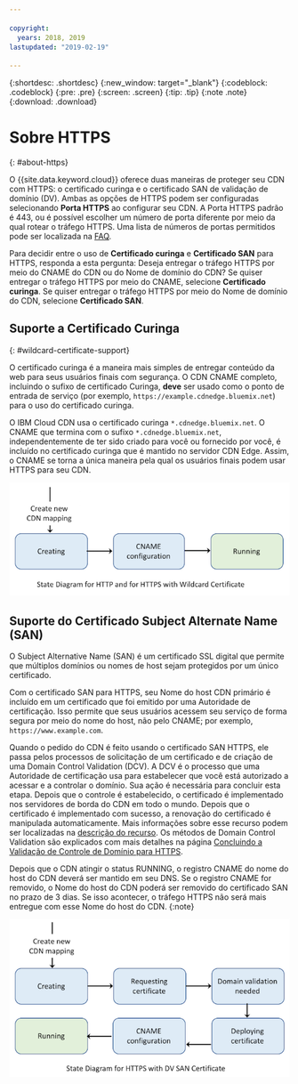 ```yaml
---

copyright:
  years: 2018, 2019
lastupdated: "2019-02-19"

---
```


{:shortdesc: .shortdesc}
{:new_window: target="_blank"}
{:codeblock: .codeblock}
{:pre: .pre}
{:screen: .screen}
{:tip: .tip}
{:note .note}
{:download: .download}

# Sobre HTTPS
{: #about-https}

O {{site.data.keyword.cloud}} oferece duas maneiras de proteger seu CDN com HTTPS: o certificado curinga e o certificado SAN de validação de domínio (DV). Ambas as opções de HTTPS podem ser configuradas selecionando **Porta HTTPS** ao configurar seu CDN. A Porta HTTPS padrão é 443, ou é possível escolher um número de porta diferente por meio da qual rotear o tráfego HTTPS. Uma lista de números de portas permitidos pode ser localizada na [FAQ](/docs/infrastructure/CDN/faqs.html#are-there-any-restrictions-on-what-http-and-https-port-numbers-are-allowed-for-akamai-).

Para decidir entre o uso de **Certificado curinga** e **Certificado SAN** para HTTPS, responda a esta pergunta: Deseja entregar o tráfego HTTPS por meio do CNAME do CDN ou do Nome de domínio do CDN? Se quiser entregar o tráfego HTTPS por meio do CNAME, selecione **Certificado curinga**. Se quiser entregar o tráfego HTTPS por meio do Nome de domínio do CDN, selecione **Certificado SAN**.

## Suporte a Certificado Curinga
{: #wildcard-certificate-support}

O certificado curinga é a maneira mais simples de entregar conteúdo da web para seus usuários finais com segurança. O CDN CNAME completo, incluindo o sufixo de certificado Curinga, **deve**
ser usado como o ponto de entrada de serviço (por exemplo, `https://example.cdnedge.bluemix.net`) para o uso do certificado curinga.

O IBM Cloud CDN usa o certificado curinga `*.cdnedge.bluemix.net`. O CNAME que termina com o sufixo `*.cdnedge.bluemix.net`, independentemente de ter sido criado para você ou fornecido por você, é incluído no certificado curinga que é mantido no servidor CDN Edge. Assim, o CNAME se torna a única maneira pela qual os usuários finais podem usar HTTPS para seu CDN.

![Diagram for Http and Wildcard](images/state-diagram-wildcard.png)

## Suporte do Certificado Subject Alternate Name (SAN)

O Subject Alternative Name (SAN) é um certificado SSL digital que permite que múltiplos domínios ou nomes de host sejam protegidos por um único certificado.

Com o certificado SAN para HTTPS, seu Nome do host CDN primário é incluído em um certificado que foi
emitido por uma Autoridade de certificação. Isso permite que seus usuários acessem seu serviço
de forma segura por meio do nome do host, não pelo CNAME; por exemplo, `https://www.example.com`.

Quando o pedido do CDN é feito usando o certificado SAN HTTPS, ele passa pelos processos de
solicitação de um certificado e de criação de uma Domain Control Validation (DCV). A DCV é o processo que uma
Autoridade de certificação usa para estabelecer que você está autorizado a acessar e a controlar o domínio. Sua ação é necessária para concluir esta etapa. Depois que o controle é estabelecido, o certificado é
implementado nos servidores de borda do CDN em todo o mundo. Depois que o certificado é implementado com sucesso, a
renovação do certificado é manipulada automaticamente. Mais informações sobre esse recurso podem ser
localizadas na [descrição do recurso](/docs/infrastructure/CDN/feature-descriptions.html#https-protocol-support). Os métodos de Domain Control Validation são explicados com mais detalhes na página
[Concluindo a Validação de Controle de
Domínio para HTTPS](/docs/infrastructure/CDN/how-to-https.html#initial-steps-to-domain-control-validation).

Depois que o CDN atingir o status RUNNING, o registro CNAME do nome do host do CDN deverá ser mantido em seu DNS. Se o registro CNAME for removido, o Nome do host do CDN poderá ser removido do certificado SAN no prazo de 3 dias. Se isso acontecer, o tráfego HTTPS não será mais entregue com esse Nome do host do CDN.
{:note}

![Diagrama para o certificado HTTPS com SAN](images/state-diagram-san.png)
